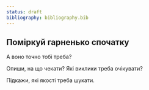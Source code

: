 ```yaml
---
status: draft
bibliography: bibliography.bib
---
```


## Поміркуй гарненько спочатку

[//]: # (TODO: add content)
А воно точно тобі треба?

[//]: # (TODO: add content)
Опиши, на що чекати? Які виклики треба очікувати?

[//]: # (TODO: add content)
Підкажи, які якості треба шукати.
